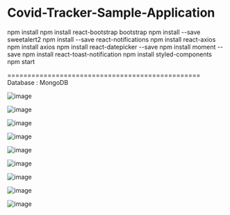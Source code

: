 # Covid-Tracker-Sample-Application

npm install
npm install react-bootstrap bootstrap
npm install --save sweetalert2
npm install --save react-notifications
npm install react-axios
npm install axios
npm install react-datepicker --save
npm install moment --save
npm install react-toast-notification
npm install styled-components
npm start


================================================
Database 
: MongoDB

![image](https://user-images.githubusercontent.com/76796044/110083029-20601b80-7dc9-11eb-9f2a-fa9ab8e487e3.png)

![image](https://user-images.githubusercontent.com/76796044/110083065-2c4bdd80-7dc9-11eb-9e2d-2ca1bc87cade.png)

![image](https://user-images.githubusercontent.com/76796044/110083089-34a41880-7dc9-11eb-9e65-6c8f7580cd4b.png)

![image](https://user-images.githubusercontent.com/76796044/110083114-3d94ea00-7dc9-11eb-996e-d21e33230774.png)

![image](https://user-images.githubusercontent.com/76796044/110083120-44bbf800-7dc9-11eb-943c-4dfc6bc4e158.png)

![image](https://user-images.githubusercontent.com/76796044/110083139-4b4a6f80-7dc9-11eb-9683-d0fa2a547a53.png)

![image](https://user-images.githubusercontent.com/76796044/110083157-51405080-7dc9-11eb-8daf-64003fe0d6c2.png)


![image](https://user-images.githubusercontent.com/76796044/110083200-5d2c1280-7dc9-11eb-8619-e9bae8d07249.png)


![image](https://user-images.githubusercontent.com/76796044/110082101-de82a580-7dc7-11eb-8a3f-6a3d6d8b7bce.png)


